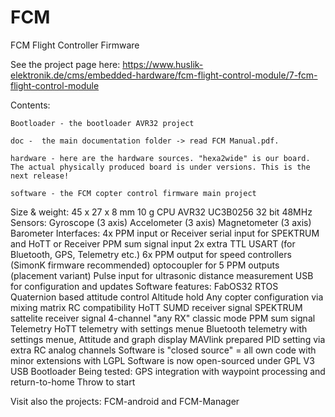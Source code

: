FCM
===

FCM Flight Controller Firmware

See the project page here: 
https://www.huslik-elektronik.de/cms/embedded-hardware/fcm-flight-control-module/7-fcm-flight-control-module

Contents:

	Bootloader - the bootloader AVR32 project
	
	doc -  the main documentation folder -> read FCM Manual.pdf.
	
	hardware - here are the hardware sources. "hexa2wide" is our board. The actual physically produced board is under versions. This is the next release!
	
	software - the FCM copter control firmware main project


Size & weight:
	45 x 27 x 8 mm
	10 g
CPU
	AVR32 UC3B0256
	32 bit
	48MHz
Sensors:
	Gyroscope (3 axis)
	Accelometer (3 axis)
	Magnetometer (3 axis)
	Barometer
Interfaces:
	4x PPM input or
	Receiver serial input for SPEKTRUM and HoTT or
	Receiver PPM sum signal input
	2x extra TTL USART (for Bluetooth, GPS, Telemetry etc.)
	6x PPM output for speed controllers (SimonK firmware recommended)
	optocoupler for 5 PPM outputs (placement variant)
	Pulse input for ultrasonic distance measurement
	USB for configuration and updates
Software features:
	FabOS32 RTOS
	Quaternion based attitude control
	Altitude hold
	Any copter configuration via mixing matrix
RC compatibility
	HoTT SUMD receiver signal
	SPEKTRUM sattelite receiver signal
	4-channel "any RX" classic mode
	PPM sum signal
Telemetry
	HoTT telemetry with settings menue
	Bluetooth telemetry with settings menue, Attitude and graph display
	MAVlink prepared
PID setting via extra RC analog channels
Software is "closed source" = all own code with minor extensions with LGPL
	Software is now open-sourced under GPL V3
	USB Bootloader
	Being tested:
	GPS integration with waypoint processing and return-to-home
	Throw to start

Visit also the projects:
	FCM-android and
	FCM-Manager
